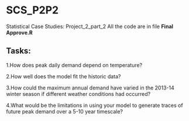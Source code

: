 # SCS_P2P2
Statistical Case Studies: Project_2_part_2
All the code are in file **Final Approve.R**



## Tasks: 

1.How does peak daily demand depend on temperature?

2.How well does the model fit the historic data?

3.How could the maximum annual demand have varied in the 2013-14 winter season if different weather conditions had occurred? 
 
4.What would be the limitations in using your model to generate traces of future peak demand over a 5-10 year timescale?
 
 
 
